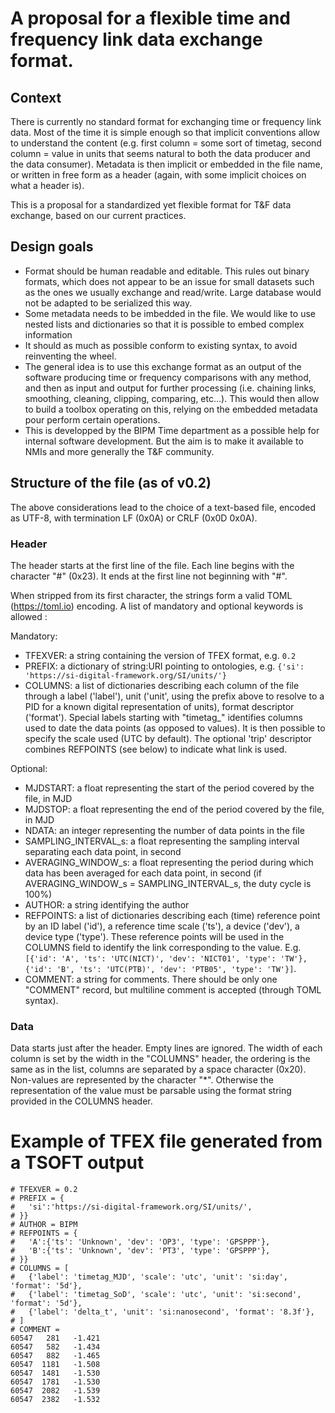 # A proposal for a flexible time and frequency link data exchange format.

## Context

There is currently no standard format for exchanging time or frequency link data. Most of the time it is simple enough so that implicit conventions allow to understand the content (e.g. first column = some sort of timetag, second column = value in units that seems natural to both the data producer and the data consumer). Metadata is then implicit or embedded in the file name, or written in free form as a header (again, with some implicit choices on what a header is).

This is a proposal for a standardized yet flexible format for T&F data exchange, based on our current practices.

## Design goals

- Format should be human readable and editable. This rules out binary formats, which does not appear to be an issue for small datasets such as the ones we usually exchange and read/write. Large database would not be adapted to be serialized this way.
- Some metadata needs to be imbedded in the file. We would like to use nested lists and dictionaries so that it is possible to embed complex information
- It should as much as possible conform to existing syntax, to avoid reinventing the wheel.
- The general idea is to use this exchange format as an output of the software producing time or frequency comparisons with any method, and then as input and output for further processing (i.e. chaining links, smoothing, cleaning, clipping, comparing, etc...). This would then allow to build a toolbox operating on this, relying on the embedded metadata pour perform certain operations.
- This is developped by the BIPM Time department as a possible help for internal software development. But the aim is to make it available to NMIs and more generally the T&F community.

## Structure of the file (as of v0.2)

The above considerations lead to the choice of a text-based file, encoded as UTF-8, with termination LF (0x0A) or CRLF (0x0D 0x0A). 

### Header

The header starts at the first line of the file. Each line begins with the character "\#" (0x23). It ends at the first line not beginning with "\#".

When stripped from its first character, the strings form a valid TOML (https://toml.io) encoding. A list of mandatory and optional keywords is allowed :

Mandatory:

- TFEXVER: a string containing the version of TFEX format, e.g. `0.2`
- PREFIX: a dictionary of string:URI pointing to ontologies, e.g. `{'si': 'https://si-digital-framework.org/SI/units/'}`
- COLUMNS: a list of dictionaries describing each column of the file through a label ('label'), unit ('unit', using the prefix above to resolve to a PID for a known digital representation of units), format descriptor ('format'). Special labels starting with "timetag\_" identifies columns used to date the data points (as opposed to values). It is then possible to specify the scale used (UTC by default). The optional 'trip' descriptor combines REFPOINTS (see below) to indicate what link is used.  


Optional:

- MJDSTART: a float representing the start of the period covered by the file, in MJD
- MJDSTOP: a float representing the end of the period covered by the file, in MJD
- NDATA: an integer representing the number of data points in the file
- SAMPLING\_INTERVAL\_s: a float representing the sampling interval separating each data point, in second
- AVERAGING\_WINDOW\_s: a float representing the period during which data has been averaged for each data point, in second (if AVERAGING\_WINDOW\_s = SAMPLING\_INTERVAL\_s, the duty cycle is 100%)
- AUTHOR: a string identifying the author
- REFPOINTS: a list of dictionaries describing each (time) reference point by an ID label ('id'), a reference time scale ('ts'), a device ('dev'), a device type ('type'). These reference points will be used in the COLUMNS field to identify the link corresponding to the value. E.g. `[{'id': 'A', 'ts': 'UTC(NICT)', 'dev': 'NICT01', 'type': 'TW'},{'id': 'B', 'ts': 'UTC(PTB)', 'dev': 'PTB05', 'type': 'TW'}]`.
- COMMENT: a string for comments. There should be only one "COMMENT" record, but multiline comment is accepted (through TOML syntax).

### Data

Data starts just after the header. Empty lines are ignored. The width of each column is set by the width in the "COLUMNS" header, the ordering is the same as in the list, columns are separated by a space character (0x20). Non-values are represented by the character "\*". Otherwise the representation of the value must be parsable using the format string provided in the COLUMNS header. 

# Example of TFEX file generated from a TSOFT output

```
# TFEXVER = 0.2
# PREFIX = {
#   'si':'https://si-digital-framework.org/SI/units/',
# }}
# AUTHOR = BIPM
# REFPOINTS = {
#   'A':{'ts': 'Unknown', 'dev': 'OP3', 'type': 'GPSPPP'},
#   'B':{'ts': 'Unknown', 'dev': 'PT3', 'type': 'GPSPPP'},
# }}
# COLUMNS = [
#   {'label': 'timetag_MJD', 'scale': 'utc', 'unit': 'si:day', 'format': '5d'},
#   {'label': 'timetag_SoD', 'scale': 'utc', 'unit': 'si:second', 'format': '5d'},
#   {'label': 'delta_t', 'unit': 'si:nanosecond', 'format': '8.3f'},
# ]
# COMMENT =
60547   281   -1.421
60547   582   -1.434
60547   882   -1.465
60547  1181   -1.508
60547  1481   -1.530
60547  1781   -1.530
60547  2082   -1.539
60547  2382   -1.532
```
